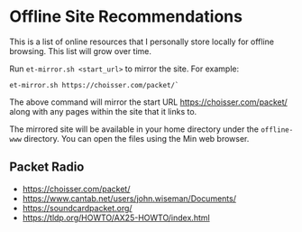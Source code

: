 # Offline Site Recommendations

This is a list of online resources that I personally store locally
for offline browsing. This list will grow over time.

Run `et-mirror.sh <start_url>` to mirror the site. For example:

```
et-mirror.sh https://choisser.com/packet/`
```

The above command will mirror the start URL https://choisser.com/packet/
along with any pages within the site that it links to.

The mirrored site will be available in your home directory under the
`offline-www` directory. You can open the files using the Min web browser.


## Packet Radio

* https://choisser.com/packet/
* https://www.cantab.net/users/john.wiseman/Documents/
* https://soundcardpacket.org/
* https://tldp.org/HOWTO/AX25-HOWTO/index.html
